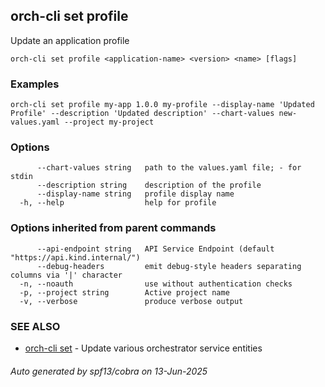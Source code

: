## orch-cli set profile

Update an application profile

```
orch-cli set profile <application-name> <version> <name> [flags]
```

### Examples

```
orch-cli set profile my-app 1.0.0 my-profile --display-name 'Updated Profile' --description 'Updated description' --chart-values new-values.yaml --project my-project
```

### Options

```
      --chart-values string   path to the values.yaml file; - for stdin
      --description string    description of the profile
      --display-name string   profile display name
  -h, --help                  help for profile
```

### Options inherited from parent commands

```
      --api-endpoint string   API Service Endpoint (default "https://api.kind.internal/")
      --debug-headers         emit debug-style headers separating columns via '|' character
  -n, --noauth                use without authentication checks
  -p, --project string        Active project name
  -v, --verbose               produce verbose output
```

### SEE ALSO

* [orch-cli set](orch-cli_set.md)	 - Update various orchestrator service entities

###### Auto generated by spf13/cobra on 13-Jun-2025
